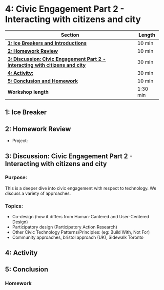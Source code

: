 # 4: Civic Engagement Part 2 - Interacting with citizens and city

| **Section**                                                                                    | **Length** |
|------------------------------------------------------------------------------------------------|------------|
| [**1: Ice Breakers and Introductions**](#1-ice-breaker)                                           | 10 min     |
| [**2: Homework Review**](#2-homework-review)                                                     | 10 min     |
| [**3: Discussion: Civic Engagement Part 2 - Interacting with citizens and city**](discussion) | 30 min     |
| [**4: Activity:**](#4-activity)                                                                 | 30 min     |
| [**5: Conclusion and Homework**](#5-conclusion)                                                   | 10 min     |
| **Workshop length**                                                                            | 1:30 min   |

## 1: Ice Breaker

## 2: Homework Review

- Project:

## 3: Discussion: Civic Engagement Part 2 - Interacting with citizens and city

### Purpose: 
This is a deeper dive into civic engagement with respect to technology. We discuss a variety of approaches. 

### Topics: 
* Co-design (how it differs from Human-Cantered and User-Centered Design)
* Participatory design (Participatory Action Research)
* Other Civic Technology Patterns/Principles: (eg: Build With, Not For)
* Community approaches, bristol approach (UK), Sidewalk Toronto 

## 4: Activity

## 5: Conclusion

### Homework
